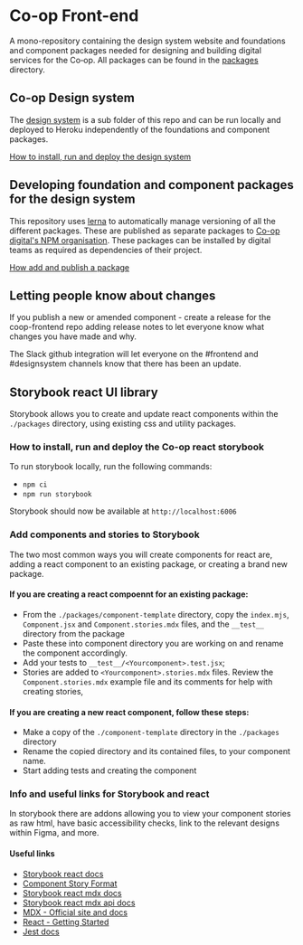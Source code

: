 # Co-op Front-end
A mono-repository containing the design system website and foundations and component packages needed for designing and building digital services for the Co‑op. All packages can be found in the [packages](./packages) directory.

## Co-op Design system
The [design system](http://coop.co.uk/designsystem) is a sub folder of this repo and can be run locally and deployed to Heroku independently of the foundations and component packages.

[How to install, run and deploy the design system](https://github.com/coopdigital/coop-frontend/blob/master/design-system/README.md)

## Developing foundation and component packages for the design system
This repository uses [lerna](https://github.com/lerna/lerna) to automatically manage versioning of all the different packages. These are published as separate packages to [Co-op digital's NPM organisation](https://www.npmjs.com/org/coopdigital). These packages can be installed by digital teams as required as dependencies of their project.

[How add and publish a package](https://github.com/coopdigital/coop-frontend/blob/master/packages/README.md)

## Letting people know about changes
If you publish a new or amended component - create a release for the coop-frontend repo adding release notes to let everyone know what changes you have made and why.

The Slack github integration will let everyone on the #frontend and #designsystem channels know that there has been an update.

## Storybook react UI library
Storybook allows you to create and update react components within the `./packages` directory, using existing css and utility packages.
### **How to install, run and deploy the Co-op react storybook**
To run storybook locally, run the following commands:
- `npm ci`
- `npm run storybook`

Storybook should now be available at `http://localhost:6006`

### **Add components and stories to Storybook**
The two most common ways you will create components for react are, adding a react component to an existing package, or creating a brand new package.
#### **If you are creating a react compoennt for an existing package:**
- From the `./packages/component-template` directory, copy the `index.mjs`, `Component.jsx` and `Component.stories.mdx` files, and the `__test__` directory from the package
- Paste these into component directory you are working on and rename the component accordingly.
- Add your tests to `__test__/<Yourcomponent>.test.jsx`;
- Stories are added to `<Yourcomponent>.stories.mdx` files.  Review the `Component.stories.mdx` example file and its comments for help with creating stories,
#### **If you are creating a new react component, follow these steps:**
- Make a copy of the `./component-template` directory in the `./packages` directory
- Rename the copied directory and its contained files, to your component name.
- Start adding tests and creating the component

### Info and useful links for Storybook and react
In storybook there are addons allowing you to view your component stories as raw html, have basic accessibility checks, link to the relevant designs within Figma, and more.

<!-- Co-op Storybook stories are broken into the following groups:
- Foundations - for foundation packages
- Elements - for element react/html packages
- Components - for component packages, (can be made from one or more element packages) -->
<!-- - (tbc) Patterns -->

#### Useful links
- [Storybook react docs](https://storybook.js.org/docs/react/get-started/introduction)
- [Component Story Format](https://storybook.js.org/docs/react/api/csf)
- [Storybook react mdx docs](https://storybook.js.org/docs/react/writing-docs/mdx)
- [Storybook react mdx api docs](https://storybook.js.org/docs/react/api/mdx)
- [MDX - Official site and docs](https://mdxjs.com/)
- [React - Getting Started](https://reactjs.org/docs/getting-started.html)
- [Jest docs](https://jestjs.io/docs/en/getting-started)
<!-- - [React testing library](https://testing-library.com/docs/react-testing-library/intro/) -->